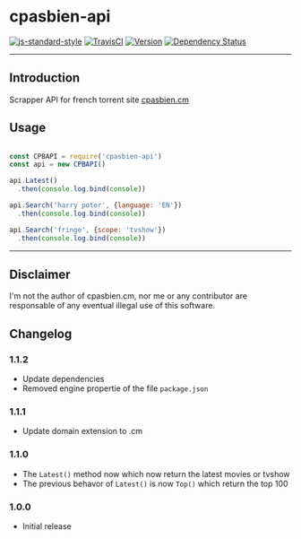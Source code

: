 cpasbien-api
===========

[![js-standard-style](https://img.shields.io/badge/code%20style-standard-brightgreen.svg)](http://standardjs.com/)
[![TravisCI](https://img.shields.io/travis/yadomi/cpasbien-api/master.svg)](https://travis-ci.org/yadomi/cpasbien-api)
[![Version](https://img.shields.io/npm/v/cpasbien-api.svg)](https://www.npmjs.com/package/cpasbien-api)
[![Dependency Status](https://gemnasium.com/badges/github.com/yadomi/cpasbien-api.svg)](https://gemnasium.com/github.com/yadomi/cpasbien-api)

---

Introduction
------------

Scrapper API for french torrent site [cpasbien.cm](http://www.cpasbien.cm)

Usage
-----

```js

const CPBAPI = require('cpasbien-api')
const api = new CPBAPI()

api.Latest()
  .then(console.log.bind(console))

api.Search('harry poter', {language: 'EN'})
  .then(console.log.bind(console))

api.Search('fringe', {scope: 'tvshow'})
  .then(console.log.bind(console))

```

---

Disclaimer
---------

I'm not the author of cpasbien.cm, nor me or any contributor are responsable of any eventual illegal use of this software.

Changelog
---------

### 1.1.2

- Update dependencies
- Removed engine propertie of the file `package.json`

### 1.1.1

- Update domain extension to .cm

### 1.1.0

- The `Latest()` method now which now return the latest movies or tvshow
- The previous behavor of `Latest()` is now `Top()` which return the top 100

### 1.0.0

- Initial release

